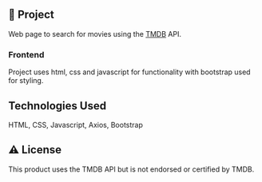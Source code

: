 

## 📖 Project

Web page to search for movies using the [TMDB](https://www.themoviedb.org) API. 


### Frontend

Project uses html, css and javascript for functionality with bootstrap used for styling.

## Technologies Used

HTML, CSS, Javascript, Axios, Bootstrap



## ⚠️ License

This product uses the TMDB API but is not endorsed or certified by TMDB.